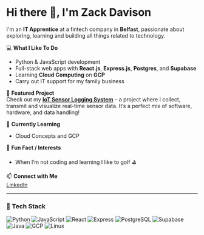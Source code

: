 # Hi there 👋, I'm Zack Davison

I'm an **IT Apprentice** at a fintech company in **Belfast**, passionate about exploring, learning and building all things related to technology.

💻 **What I Like To Do**  
- Python & JavaScript development  
- Full-stack web apps with **React.js**, **Express.js**, **Postgres**, and **Supabase**  
- Learning **Cloud Computing** on **GCP**
- Carry out IT support for my family business
 

🚀 **Featured Project**  
Check out my **[IoT Sensor Logging System](https://github.com/Zack-Davison/Iot-Sensor-logging-system)** – a project where I collect, transmit and visualize real-time sensor data. It’s a perfect mix of software, hardware, and data handling!  

🌱 **Currently Learning**  
- Cloud Concepts and GCP

🎯 **Fun Fact / Interests**  
- When I’m not coding and learning I like to golf ⛳️  

📫 **Connect with Me**  
[LinkedIn](https://www.linkedin.com/in/zack-davison)  

---

### 🔧 Tech Stack

![Python](https://img.shields.io/badge/-Python-3776AB?style=flat&logo=python&logoColor=white)
![JavaScript](https://img.shields.io/badge/-JavaScript-F7DF1E?style=flat&logo=javascript&logoColor=black)
![React](https://img.shields.io/badge/-React-61DAFB?style=flat&logo=react&logoColor=black)
![Express](https://img.shields.io/badge/-Express-000000?style=flat&logo=express&logoColor=white)
![PostgreSQL](https://img.shields.io/badge/-PostgreSQL-316192?style=flat&logo=postgresql&logoColor=white)
![Supabase](https://img.shields.io/badge/-Supabase-3ECF8E?style=flat&logo=supabase&logoColor=white)
![Java](https://img.shields.io/badge/-Java-007396?style=flat&logo=java&logoColor=white)
![GCP](https://img.shields.io/badge/-GCP-F05032?style=flat&logo=googlecloud&logoColor=white)
![Linux](https://img.shields.io/badge/-Linux-FCC624?style=flat&logo=linux&logoColor=black)
